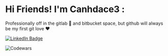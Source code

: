 # Hi Friends! I'm Canhdace3 :
Professionally off in the gitlab 🦊 and bitbucket space, but github will always be my first git love ❤️


[![LinkedIn Badge](https://img.shields.io/badge/LinkedIn-Profile-informational?style=flat&logo=linkedin&logoColor=white&color=blue)](https://www.linkedin.com/in/candacewahl/)

![Codewars](https://www.codewars.com/users/canhdace3/badges/large)